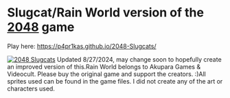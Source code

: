 Slugcat/Rain World version of the [2048](http://gabrielecirulli.github.io/2048/) game
========================================================================

Play here: https://p4pr1kas.github.io/2048-Slugcats/

[![2048 Slugcats](https://static.miraheze.org/rainworldwiki/thumb/8/83/Steam_Icon.png/202px-Steam_Icon.png)](https://p4pr1kas.github.io/2048-Slugcats/)
Updated 8/27/2024, may change soon to hopefully create an improved version of this.<LINE>Rain World belongs to Akupara Games & Videocult. Please buy the original game and support the creators. :)<LINE>All sprites used can be found in the game files. I did not create any of the art or characters used.
